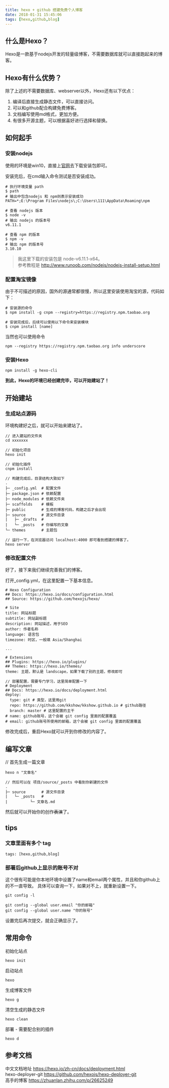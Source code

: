 ```yaml
---
title: hexo + github 搭建免费个人博客
date: 2018-01-31 15:45:06
tags: [hexo,github,blog]
---
```

## 什么是Hexo？
Hexo是一款基于nodejs开发的轻量级博客，不需要数据库就可以直接跑起来的博客。

## Hexo有什么优势？
除了上述的不需要数据库、webserver以外，Hexo还有以下优点：
1. 编译后直接生成静态文件，可以直接访问。
2. 可以和github配合构建免费博客。
3. 文档编写使用md格式，更加方便。
4. 有很多开源主题，可以根据喜好进行选择和替换。

<!-- more -->

## 如何起手
### 安装nodejs 
使用的环境是win10，直接上[官网](https://nodejs.org/en/download/)去下载安装包即可。

安装完后，在cmd输入命令测试是否安装成功。
```
# 执行环境变量 path
$ path
# 输出中包含nodejs 和 npm则表示安装成功
PATH=*;E:\Program Files\nodejs\;C:\Users\111\AppData\Roaming\npm

# 查看 nodejs 版本
$ node -v
# 输出 nodejs 的版本号
v6.11.1

# 查看 npm 的版本
$ npm -v
# 输出 npm 的版本号
3.10.10
```

> 我这里下载的安装包是 node-v6.11.1-x64。\
参考教程是 http://www.runoob.com/nodejs/nodejs-install-setup.html

### 配置淘宝镜像
由于不可描述的原因，国外的源通常都很慢，所以这里安装使用淘宝的源，代码如下：

```
# 安装源的命令
$ npm install -g cnpm --registry=https://registry.npm.taobao.org

# 安装完成后，后续可以使用以下命令来安装模块 
$ cnpm install [name]
```

当然也可以使用命令
```
npm --registry https://registry.npm.taobao.org info underscore 
```

### 安装Hexo
```
npm install -g hexo-cli
```

**到此，Hexo的环境已经创建完毕，可以开始建站了！**

## 开始建站
### 生成站点源码
环境构建好之后，就可以开始来建站了。
```
// 进入建站的文件夹
cd xxxxxxx

// 初始化项目
hexo init

// 初始化插件
cnpm install 

// 构建完成后，目录结构大致如下
.
├─ _config.yml  # 配置文件
├─ package.json # 依赖配置
├─ node_modules # 依赖文件夹
├─ scaffolds    # 模板
├─ public       # 生成的博客代码，构建之后才会出现
├─ source       # 源文件目录
|   ├─ _drafts  # 
|   └─ _posts   # 你编写的文章
└─ themes       # 主题包

// 运行一下，在浏览器访问 localhost:4000 即可看到搭建的博客了。
hexo server
```

### 修改配置文件
好了，接下来我们继续完善我们的博客。

打开_config.yml，在这里配置一下基本信息。
```
# Hexo Configuration
## Docs: https://hexo.io/docs/configuration.html
## Source: https://github.com/hexojs/hexo/

# Site
title: 网站标题
subtitle: 网站副标题
description: 网站描述，用于SEO
author: 作者名称
language: 语言包
timezone: 时区，一般填 Asia/Shanghai

...

# Extensions
## Plugins: https://hexo.io/plugins/
## Themes: https://hexo.io/themes/
theme: 主题，默认是 landscape，如果下载了别的主题，修改即可

// 部署配置，需要专门学习，这里简单配置一下
# Deployment 
## Docs: https://hexo.io/docs/deployment.html
deploy:
  type: git # 类型，这里用git
  repo: https://github.com/kkshow/kkshow.github.io # github路径
  branch: master # 这里配置的主干
# name: github账号，这个会被 git config 里面的配置覆盖
# email: github账号所使用的邮箱，这个会被 git config 里面的配置覆盖
```

修改完成后，重启Hexo就可以开到你修改的内容了。

## 编写文章
// 首先生成一篇文章
```
hexo n "文章名"

// 然后可以在 项目/source/_posts 中看到你新建的文件
.
├─ source       # 源文件目录
|   └─ _posts   # 
|          └─ 文章名.md

```
然后就可以开始你的创作~~表演~~了。

## tips 
### 文章里面有多个 tag
```
tags: [hexo,github,blog]
```

### 部署后github上显示的账号不对
这个很有可能是你本地环境中设置了name和email两个属性，并且和你github上的不一直导致。
具体可以查询一下，如果对不上，就重新设置一下。
```
git config -l

git config --global user.email "你的邮箱"
git config --global user.name "你的账号"
```
设置完后再次提交，就会正确显示了。

## 常用命令
初始化站点
```
hexo init 
```

启动站点
```
hexo
```

生成博客文件
```
hexo g
```

清空生成的静态文件
```
hexo clean
```

部署 - 需要配合别的插件
```
hexo d
```

## 参考文档
中文文档地址 https://hexo.io/zh-cn/docs/deployment.html \
hexo-deployer-git https://github.com/hexojs/hexo-deployer-git \
高手的博客 https://zhuanlan.zhihu.com/p/26625249